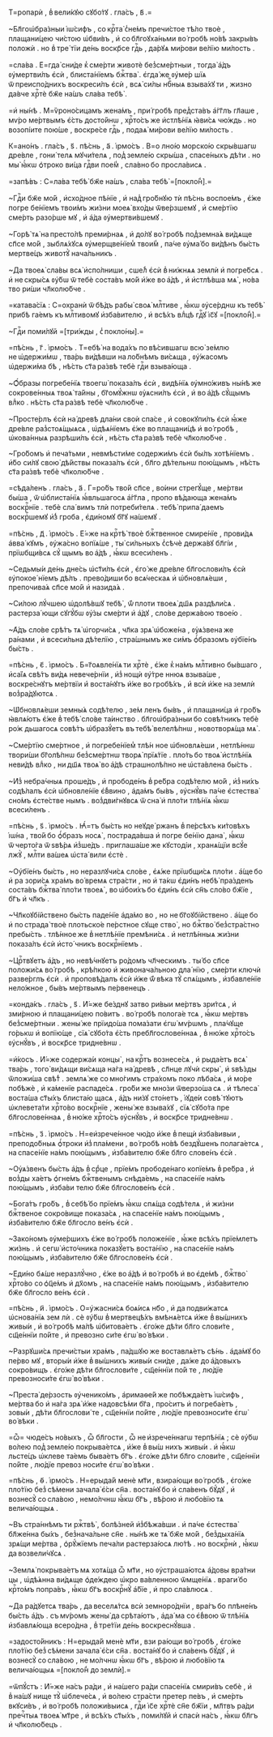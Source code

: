 Т=ропарѝ , в̾ вели́кꙋю сꙋбо́тꙋ . гла́съ , в҃ .=

~Бл҃гоѡ҆бра́зныи і҆ѡ́сифъ , со крⷭ҇та̀ с̾не́мъ пречи́стое тѣ́ло твоѐ , плащани́цею чи́стою ѡ҆бви́въ , и҆ со бл҃гоꙋха́ньми во́ гробѣ но́вѣ закры́въ положѝ . но в̾ тре́ тїи де́нь воскр҃се гдⷭ҇ь , да́рꙋѧ ми́рови ве́лїю ми́лость .

=сла́ва . Е҆=гда̀ сни́де к̾ сме́рти животѐ без̾сме́ртныи , тогда̀ а҆́дъ ᲂу҆мертви́лъ є҆сѝ , блиста́нїемъ бжⷭ҇тва̀ . є҆гда́ же ᲂу҆ме́р шїѧ ѿ преиспо́днихъ воскреси́лъ є҆сѝ , всѧ̀ си́лы нбⷭ҇ныѧ взыва́хꙋ ти , жизно да́вче хрⷭ҇тѐ бж҃е на́шъ сла́ва тебѣ̀ .

=и҆ ны́нѣ . М=ѷроно́сицамъ жена́мъ , при́ гробѣ пред̾ста́въ а҆́гг҃лъ гл҃аше , мѵ́ро ме́ртвымъ є҆́сть досто́йнѡ , хрⷭ҇то́съ же и҆стлѣ́нїѧ ꙗ҆ви́сѧ чю́ждь . но возопі́ите пою́ше , воскре́се гдⷭ҇ь , подаѧ̀ ми́рови ве́лїю ми́лость .

К=ано́нъ . гла́съ , ѕ҃ . пѣ́снь , а҃ . і҆рмо́съ . В=о лно́ю морско́ю скры́вшагѡ дре́вле , гони́ телѧ мꙋчи́телѧ , под̾ земле́ю скры́ша , спасе́ныхъ дѣ́ти . но мы̀ ꙗ҆́кѡ ѻ҆троко ви́ца гдⷭ҇ви пое́м̾ , сла́вно бо просла́висѧ .

=запѣ́въ : С=ла́ва тебѣ̀ бж҃е на́шъ , сла́ва тебѣ̀ =[покло́н̾].=

~Гдⷭ҇и бж҃е мо́й , и҆схо́дное пѣ́нїе , и҆ над̾ гро́бнꙋю тѝ пѣ́снь воспое́мъ , є҆́же погре бе́нїемъ твои́мъ жи́зни моеѧ̀ вхо́ды ѿве́рзшемꙋ , и҆ сме́ртїю сме́рть разо́рше мꙋ , и҆ а҆́да ᲂу҆мертви́вшемꙋ .

~Горѣ̀ тѧ̀ на престо́лѣ преми́рнаѧ , и҆ до́лꙋ во́ гробѣ под̾земна́ѧ ви́дѧще сп҃се мо́й , зыблѧ́хꙋсѧ ᲂу҆мерщве́нїем̾ твои́м̾ , па́че ᲂу҆ма́ бо ви́дѣнъ бы́сть мертве́цъ животꙋ̀ нача́льникъ .

~Да твоеѧ̀ сла́вы всѧ̀ и҆спо́лниши , сше́л̾ є҆сѝ в̾ ни́жнѧѧ землѝ и҆ погре́бсѧ . и҆ не скры́сѧ ᲂу҆́бѡ ѿ тебѐ соста́въ мо́й и҆́же во а҆́дѣ , и҆ и҆стлѣ́вша мѧ̀ , но́ва тво ри́ши чл҃колю́бче .

=катава́сїѧ : С=охранѝ ѿ бѣ́дъ рабы̀ своѧ̀ млⷭ҇тиве , ꙗ҆́кѡ ᲂу҆се́рднѡ къ тебѣ̀ прибѣ га́емъ къ млⷭ҇тивомꙋ и҆зба́вителю , и҆ всѣ́хъ влⷣцѣ гдⷭ҇ꙋ і҆с҃ꙋ =[покло́н̾].=

~Гдⷭ҇и поми́лꙋй =[три́жды , с̾ покло́ны].=

=пѣ́снь , г҃ . і҆рмо́съ . Т=ебѣ̀ на вода́хъ по вѣ́сившагѡ всю̀ зе́млю не ѡ҆держи́мѡ , тва́рь ви́дѣвши на ло́бнѣмъ ви́сѧща , ᲂу҆́жасомъ ѡ҆держи́ма бѣ , нѣ́сть ст҃а ра́звѣ тебѐ гдⷭ҇и взыва́юща .

~Ѻ҆́бразы погребе́нїѧ твоегѡ̀ показа́лъ є҆сѝ , видѣ́нїѧ ᲂу҆мно́живъ ны́нѣ же сокрове́нныѧ твоѧ̀ та́йны , бг҃омꙋ́жнѡ ᲂу҆ѧсни́лъ є҆сѝ , и҆ во а҆́дѣ сꙋ́щымъ влⷣко . нѣ́сть ст҃а ра́звѣ тебѐ чл҃колю́бче .

~Просте́рлъ є҆сѝ на́ древѣ дла́ни своѝ спа́се , и҆ совокꙋпи́лъ є҆сѝ ꙗ҆́же дре́вле раз̾стоѧ́щыѧсѧ , ѡ҆дѣѧ́нїемъ є҆́же во плащани́цѣ и҆ во́ гробѣ , ѡ҆кова́нныѧ разрѣши́лъ є҆сѝ , нѣ́сть ст҃а ра́звѣ тебѐ чл҃колю́бче .

~Гро́бомъ и҆ печа́тьми , невмѣсти́ме содержи́мъ є҆сѝ бы́лъ хотѣ́нїемъ . и҆́бо си́лꙋ свою̀ дѣ́йствы показа́лъ є҆сѝ , бл҃го дѣ́тельнѡ пою́щымъ , нѣ́сть ст҃а ра́звѣ тебѐ чл҃колю́бче .

=сѣда́ленъ . гла́съ , а҃ . Г=ро́бъ тво́й сп҃се , во́ини стрегꙋ́ще , ме́ртви бы́ша , ѿ ѡ҆блиста́нїѧ ꙗ҆́вльшагосѧ а҆́гг҃ла , пропо вѣ́дающа жена́мъ воскрⷭ҇нїе . тебѐ сла́ вимъ тлѝ потреби́телѧ . тебѣ̀ припа́ даемъ воскрⷭ҇шемꙋ и҆́з̾ гроба , є҆ди́номꙋ бг҃ꙋ на́шемꙋ .

=пѣ́снь , д҃ . і҆рмо́съ . Е҆́=же на крⷭ҇тѣ̀ твоѐ бжⷭ҇твенное смире́нїе , прови́дѧ а҆вва́ кꙋмъ , ᲂу҆жа́сно вопїѧ́ше , ты̀ си́льныхъ с̾сѣчѐ держа́вꙋ бл҃гі́и , прїѡбщи́всѧ сꙋ́ щымъ во а҆́дѣ , ꙗ҆́кѡ всеси́ленъ .

~Седьмы́и де́нь дне́сь ѡ҆ст҃и́лъ є҆сѝ , є҆го́ же дре́вле бл҃гослови́лъ є҆сѝ ᲂу҆покое́ нїемъ дѣ́лъ . прево́диши бо всѧ́ческаѧ и҆ ѡ҆бновлѧ́еши , препочива́ѧ сп҃се мо́й и҆ назида́ѧ .

~Си́лою лꙋ́чшею ѡ҆долѣ́вшꙋ тебѣ̀ , ѿ́ плоти твоеѧ̀ дш҃ѧ раздѣли́сѧ . растерза́ ющи сꙋгꙋ́бѡ ᲂу҆́зы сме́рти и҆ а҆́дꙋ , сло́ве держа́вою твое́ю .

~А҆́дъ сло́ве срѣ́тъ тѧ̀ ѡ҆горчи́сѧ , чл҃ка зрѧ̀ ѡ҆боже́на , ᲂу҆ѧ́звена же ра́нами , и҆ всеси́льна дѣ́телїю , стра́шнымъ же си́мъ ѻ҆́бразомъ ᲂу҆бїе́нъ бы́сть .

=пѣ́снь , є҃ . і҆рмо́съ . Б=г҃оѧвле́нїѧ ти хрⷭ҇тѐ , є҆́же к̾ на́мъ млⷭ҇тивно бы́вшаго , и҆са́їѧ свѣ́тъ ви́дѧ невече́рнїи , и҆з̾ нощѝ ᲂу҆́тре ннюѧ взыва́ше , воскре́снꙋтъ ме́ртвїи и҆҆ воста́нꙋтъ и҆́же во гробѣ́хъ , и҆҆ всѝ и҆́же на землѝ воз̾ра́дꙋютсѧ .

~Ѡ҆бновлѧ́еши земны́ѧ содѣ́телю , зе́м ленъ бы́въ , и҆ плащани́ца и҆ гро́бъ ꙗ҆влѧ́ютъ є҆́же в̾ тебѣ̀ сло́ве та́инство . бл҃гоѡ҆бра́зныи бо совѣ́тникъ тебѐ ро́ж дьшагосѧ совѣ́тъ ѡ҆бразꙋ́етъ въ тебѣ̀ велелѣ́пнѡ , новотворѧ́ща мѧ̀ .

~Сме́ртїю сме́ртное , и҆ погребе́нїем̾ тлѣ́н ное ѡ҆бновлѧ́еши , нетлѣ́ннѡ твори́ши бг҃олѣ́пнѡ без̾сме́ртнѡ творѧ̀ прїѧ́тїе . пло́ть бо твоѧ̀ и҆стлѣ́нїѧ неви́дѣ влⷣко , ни дш҃ѧ твоѧ̀ во а҆́дѣ страшнолѣ́пно не ѡ҆ста́влена бы́сть .

~И҆з̾ небра́чныѧ проше́дъ , и҆ прободе́нъ в̾ ре́бра содѣ́телю мо́й , и҆з̾ ни́хъ содѣ́лалъ є҆сѝ ѡ҆бновле́нїе є҆́в̾вино , а҆да́мъ бы́въ , ᲂу҆снꙋ́въ па́че є҆стества̀ сно́мъ є҆сте́стве нымъ . воз̾дви́гнꙋвсѧ ѿ сна̀ и҆ пло́ти тлѣ́нїѧ ꙗ҆́кѡ всеси́ленъ .

=пѣ́снь , ѕ҃ . і҆рмо́съ . Ꙗ҆́=тъ бы́сть но неꙋде́ ржанъ в̾ пе́рсѣхъ ки́товѣхъ і҆ѡ́на , тво́й бо ѻ҆́бразъ носѧ̀ , пострада́вша и҆ погре бе́нїю дана̀ , ꙗ҆́кѡ ѿ черто́га ѿ ѕвѣ́рѧ и҆з̾ше́дъ . приглаша́ше же кꙋстоді́и , хранѧ́щїи всꙋ́е лжꙋ̀ , млⷭ҇ти ва́шеѧ ѡ҆ста́ вили є҆стѐ .

~Оу҆бїе́нъ бы́сть , но неразлꙋчи́сѧ сло́ве , є҆ѧ́же прїѡбщи́сѧ пло́ти . а҆́ще бо и҆ ра зори́сѧ хра́мъ во́ времѧ стра́сти , но и҆ та́кѡ є҆ди́нъ небѣ̀ пра́зденъ соста́въ бжⷭ҇тва̀ пло́ти твоеѧ̀ , во ѡ҆бои́хъ бо є҆ди́нъ є҆сѝ сн҃ъ сло́во бж҃їе , бг҃ъ и҆ чл҃къ .

~Чл҃коꙋбі́йствено бы́сть паде́нїе а҆да́мо во , но не бг҃оꙋбі́йствено . а҆́ще бо и҆ по страда̀ твоѐ плотьско́е пе́рстное сꙋще ство̀ , но бжⷭ҇тво̀ без̾стра́стно пребы́сть . тлѣ́нное же в̾ нетлѣ́нїе премѣни́сѧ . и҆ нетлѣ́нныѧ жи́зни показа́лъ є҆сѝ и҆сто́ чникъ воскрⷭ҇нїемъ .

~Црⷭ҇твꙋетъ а҆́дъ , но невѣ́чнꙋетъ ро́домъ чл҃ческимъ . ты́ бо сп҃се положи́сѧ во́ гробѣ , крѣ́пкою и҆ живонача́льною дла́ нїю , сме́рти ключѝ разве́рглъ є҆сѝ . и҆ проповѣ́далъ є҆сѝ и҆́же ѿ́ вѣка тꙋ̀ спѧ́щымъ , и҆збавле́нїе нело́жное , бы́въ ме́ртвымъ пе́рвенецъ .

=конда́къ . гла́съ , ѕ҃ . И҆́=же бе́зднꙋ затво ри́выи ме́ртвъ зри́тсѧ , и҆ зми́рною и҆ плащани́цею по́витъ . во́ гробѣ полога́е тсѧ , ꙗ҆́кѡ ме́ртвъ без̾сме́ртныи . жены́ же прїидо́ша пома́зати є҆гѡ̀ мѵ́рѡмъ , пла́чꙋще го́рькѡ и҆ вопїю́ще , сїѧ̀ сꙋбо́та є҆́сть пребл҃гослове́ннаѧ , в̾ ню́же хрⷭ҇то́съ ᲂу҆снꙋ́въ , и҆ воскр҃се тридне́внѡ .

=и҆́косъ . И҆́=же содержа́и концы̀ , на крⷭ҇тъ вознесе́сѧ , и҆ рыда́етъ всѧ̀ тва́рь , того̀ ви́дѧщи ви́сѧща на́га на́ древѣ , сл҃нце лꙋчѝ скры̀ , и҆ ѕвѣ́зды ѿложи́ша свѣ́т̾ . землѧ́ же со мно́гимъ стра́хомъ поко лѣба́сѧ , и҆ мо́ре побѣжѐ , и҆ ка́менїе распаде́сѧ . гро́би же мно́зи ѿверзо́ша сѧ . и҆ тѣлеса̀ воста́ша ст҃ы́хъ блиста́ю щасѧ , а҆́дъ ни́зꙋ сто́нетъ , і҆ꙋде́и совѣ́ тꙋютъ ѡ҆клевета́ти хрⷭ҇то́во воскрⷭ҇нїе , жены́ же взыва́хꙋ , сїѧ̀ сꙋбо́та пре бл҃гослове́ннаѧ , в̾ ню́же хрⷭ҇то́съ ᲂу҆снꙋ́въ , и҆ воскр҃се тридне́внѡ .

=пѣ́снь , з҃ . і҆рмо́съ . Н=еи҆зрече́нное чю́до и҆́же в̾ пещѝ и҆зба́вивыи , преподо́бныѧ ѻ҆́троки и҆з̾ пла́мени , во́ гробѣ но́вѣ бездꙋ́шенъ полага́етсѧ , на спасе́нїе на́мъ пою́щымъ , и҆зба́вителю бж҃е бл҃го слове́нъ є҆сѝ .

~Оу҆ѧ́звенъ бы́сть а҆́дъ в̾ срⷣце , прїе́мъ прободе́наго копїе́мъ в̾ ре́бра , и҆ воз̾ды ха́етъ ѻ҆гне́мъ бжⷭ҇твенымъ снѣда́емь , на спасе́нїе на́мъ пою́щымъ , и҆зба́ви телю бж҃е бл҃гослове́нъ є҆сѝ .

~Бога́тъ гро́бъ , в̾ себѣ́ бо прїе́мъ ꙗ҆́кѡ спѧ́ща содѣ́телѧ , и҆ жи́зни бжⷭ҇твеное сокро́вище показа́сѧ , на спасе́нїе на́мъ пою́щымъ , и҆зба́вителю бж҃е бл҃госло ве́нъ є҆сѝ .

~Зако́номъ ᲂу҆ме́ршихъ є҆́же во́ гробѣ положе́нїе , ꙗ҆́же всѣ́хъ прїе́млетъ жи́знь . и҆ сегѡ̀ и҆сто́чника показꙋ́етъ воста́нїю , на спасе́нїе на́мъ пою́щымъ , и҆зба́вителю бж҃е бл҃гослове́нъ є҆сѝ .

~Е҆ди́но бѧ́ше неразлꙋ́чно , є҆́же во а҆́дѣ и҆ во́ гробѣ и҆ во є҆де́мѣ , бжⷭ҇тво̀ хрⷭ҇то́во со ѻ҆ц҃е́мъ и҆ дх҃омъ , на спасе́нїе на́мъ пою́щымъ , и҆зба́вителю бж҃е бл҃госло ве́нъ є҆сѝ .

=пѣ́снь , и҃ . і҆рмо́съ . О=у҆жасни́сѧ боѧ́исѧ нб҃о , и҆ да подви́жатсѧ ѡ҆снова́нїѧ зем лѝ . сѐ ᲂу҆́бѡ в̾ мертвецѣ́хъ вмѣнѧ́етсѧ и҆́же в̾ вы́шнихъ живы́и , и҆ во́ гробѣ ма́лѣ ѡ҆битова́етъ . є҆го́же дѣ́ти бл҃го слови́те , сщ҃е́ннїи по́йте , и҆ превозно си́те є҆гѡ̀ во́ вѣки .

~Разрꙋши́сѧ пречи́стыи хра́мъ , па́дшꙋю же воставлѧ́етъ сѣ́нь . а҆да́мꙋ бо пе́рво мꙋ , вторы́и и҆́же в̾ вы́шнихъ живы́и сни́де , да́же до а҆́довыхъ сокро́вищъ . є҆го́же дѣ́ти бл҃гослови́те , сщ҃е́ннїи по́й те , лю́дїе превозноси́те є҆гѡ̀ во́ вѣки .

~Преста̀ де́рзость ᲂу҆ченико́мъ , а҆римаѳе́й же побѣжда́етъ і҆ѡ́сифъ , ме́ртва бо и҆ на́га зрѧ̀ и҆́же надовсѣ́ми бг҃а , про́ситъ и҆ погреба́етъ , зовы́и , дѣ́ти бл҃гослови́ те , сщ҃е́ннїи по́йте , лю́дїе превозноси́те є҆гѡ̀ во́ вѣки .

=ѽ= чюде́съ но́выхъ , ѽ бл҃гости , ѽ не и҆зрече́ннагѡ терпѣ́нїѧ ; сѐ ᲂу҆́бѡ во́лею под̾ земле́ю покрыва́етсѧ , и҆́же в̾ вы́ш нихъ живы́и . и҆ ꙗ҆́кѡ льсте́цъ ѡ҆клеве та́емь быва́етъ бг҃ъ . є҆го́же дѣ́ти бл҃го слови́те , сщ҃е́ннїи по́йте , лю́дїе превоз носи́те є҆гѡ̀ во́ вѣки .

=пѣ́снь , ѳ҃ . і҆рмо́съ . Н=ерыда́й менѐ мт҃и , взира́ющи во́ гробѣ , є҆го́же пло́тїю без̾ сѣ́мени зачала̀ є҆́си сн҃а . воста́нꙋ бо и҆ сла́венъ бꙋ́дꙋ , и҆ вознесꙋ̀ со сла́вою , немо́лчнѡ ꙗ҆́кѡ бг҃ъ , вѣ́рою и҆ любо́вїю тѧ велича́ющыѧ .

~Въ стра́ннѣмъ ти ржⷭ҇твѣ̀ , болѣ́зней и҆з̾бѣжа́вши . и҆ па́че є҆стества̀ бл҃же́нна бы́хъ , без̾нача́льне сн҃е . ны́нѣ же тѧ̀ бж҃е мо́й , без̾дыха́нїѧ зрѧ́щи ме́ртва , ѻ҆рꙋ́жїемъ печа́ли растерза́юсѧ лю́тѣ . но воскрⷭ҇нѝ , ꙗ҆́кѡ да возвели́чꙋсѧ .

~Землѧ̀ покрыва́етъ мѧ хотѧ́ща ѽ мт҃и , но ᲂу҆страша́ютсѧ а҆́довы вра́тни цы , ѡ҆дѣ́ѧнна ви́дѧще ѻ҆де́ждею ѡ҆кро ва́вленною ѿмще́нїѧ . враги́ бо крⷭ҇то́мъ попра́въ , ꙗ҆́кѡ бг҃ъ воскрⷭ҇нꙋ̀ а҆́бїе , и҆ про сла́влюсѧ .

~Да ра́дꙋетсѧ тва́рь , да веселѧ́тсѧ всѝ земноро́днїи , вра́гъ бо плѣне́нъ бы́сть а҆́дъ . съ мѵ́ромъ жены̀ да срѣта́ютъ , а҆да́ ма со є҆́в̾вою ѿ тлѣ́нїѧ и҆збавлѧ́юща всеро́дна , в̾ тре́тїи де́нь воскреснꙋ́вша .

=задосто́йникъ : Н=ерыда́й менѐ мт҃и , взи ра́ющи во́ гробѣ , є҆го́же пло́тїю без̾ сѣ́мени зачала̀ є҆́си сн҃а . воста́нꙋ бо и҆ сла́венъ бꙋ́дꙋ , и҆ вознесꙋ̀ со сла́вою , не мо́лчнѡ ꙗ҆́кѡ бг҃ъ , вѣ́рою и҆ любо́вїю тѧ велича́ющыѧ =[покло́н̾ до землѝ].=

=ѿпꙋ́стъ : И҆́=же на́съ ра́ди , и҆ на́шего ра́ди спасе́нїѧ смири́въ себѐ , и҆ в̾ на́шꙋ нище тꙋ̀ ѡ҆блече́сѧ , и҆ во́лею стра́сти претер пе́въ , и҆ сме́рть вкꙋси́въ , и҆ во́ гробѣ положи́выисѧ , гдⷭ҇и і҆с҃е хрⷭ҇тѐ сн҃е бж҃їи , мл҃твъ ра́ди пречⷭ҇тыѧ твоеѧ̀ мт҃ре , и҆ всѣ́хъ ст҃ы́хъ , поми́лꙋй и҆ спасѝ на́съ , ꙗ҆́кѡ бл҃гъ и҆ чл҃колю́бецъ .

